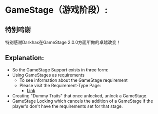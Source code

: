 # GameStage（游戏阶段）:

## 特别鸣谢

特别感谢Darkhax在GameStage 2.0.0方面所做的卓越改变！

## Explanation:

- So the GameStage Support exists in three form:
- Using GameStages as requirements 
    - To see information about the GameStage requirement
    - Please visit the Requirement-Type Page: 
        - [Link](/Mods/CompatSkills/Requirements/Requirements/) 
- Creating "Dummy Traits" that once unlocked, unlock a GameStage.
- GameStage Locking which cancels the addition of a GameStage if the player's don't have the requirements set for that stage.